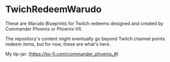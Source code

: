 # TwichRedeemWarudo
These are Warudo Blueprints for Twitch redeems designed and created by Commander Phoenix or Phoenix-VII.

The repository's content might eventually go beyond Twitch channel points redeem items, but for now, these are what's here.

My tip-jar: (https://ko-fi.com/commander_phoenix_#)
